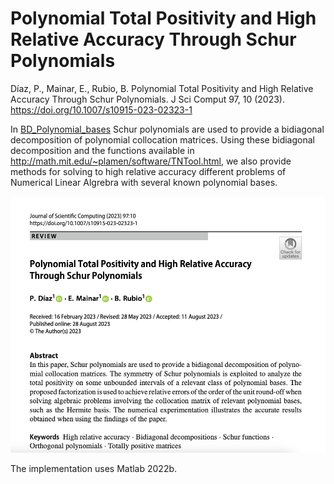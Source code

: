 # Polynomial Total Positivity and High Relative Accuracy Through Schur Polynomials

Díaz, P., Mainar, E., Rubio, B. Polynomial Total Positivity and High Relative Accuracy Through Schur Polynomials. J Sci Comput 97, 10 (2023). https://doi.org/10.1007/s10915-023-02323-1

In [BD_Polynomial_bases](https://github.com/BeatrizRubio/Article_JSC_2023/tree/main/Polynomial_bases_Schur) Schur polynomials are used to provide a bidiagonal decomposition of polynomial collocation matrices.  Using these bidiagonal decomposition and the functions available in  http://math.mit.edu/~plamen/software/TNTool.html, we also provide methods for solving to high relative accuracy  different problems of Numerical Linear Algrebra with several known polynomial bases.

![paper_banner](banner.png)

The implementation uses Matlab 2022b.
